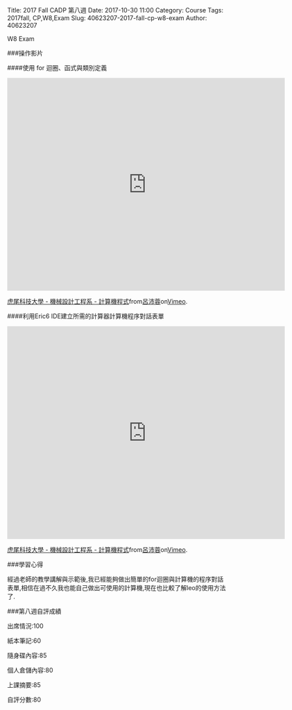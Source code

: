 Title: 2017 Fall CADP 第八週
Date: 2017-10-30 11:00
Category: Course
Tags: 2017fall, CP,W8,Exam
Slug: 40623207-2017-fall-cp-w8-exam
Author: 40623207

W8 Exam

<!-- PELICAN_END_SUMMARY -->

###操作影片


####使用 for 迴圈、函式與類別定義
<iframe src="https://player.vimeo.com/video/240818215"width="640" height="491" frameborder="0" webkitallowfullscreen mozallowfullscreen allowfullscreen></iframe>
<p><a href="https://vimeo.com/240818215">虎尾科技大學 - 機械設計工程系 - 計算機程式</a>from<a href="https://vimeo.com/user73453754">呂沛蓉</a>on<a href="https://vimeo.com">Vimeo</a>.</p>


####利用Eric6 IDE建立所需的計算器計算機程序對話表單
<iframe src="https://player.vimeo.com/video/240818451"width="640" height="491" frameborder="0" webkitallowfullscreen mozallowfullscreen allowfullscreen></iframe>
<p><a href="https://vimeo.com/240818451">虎尾科技大學 - 機械設計工程系 - 計算機程式</a>from<a href="https://vimeo.com/user73453754">呂沛蓉</a>on<a href="https://vimeo.com">Vimeo</a>.</p>

###學習心得

經過老師的教學講解與示範後,我已經能夠做出簡單的for迴圈與計算機的程序對話表單,相信在過不久我也能自己做出可使用的計算機,現在也比較了解leo的使用方法了.

###第八週自評成績

出席情況:100

紙本筆記:60

隨身碟內容:85

個人倉儲內容:80

上課摘要:85

自評分數:80

